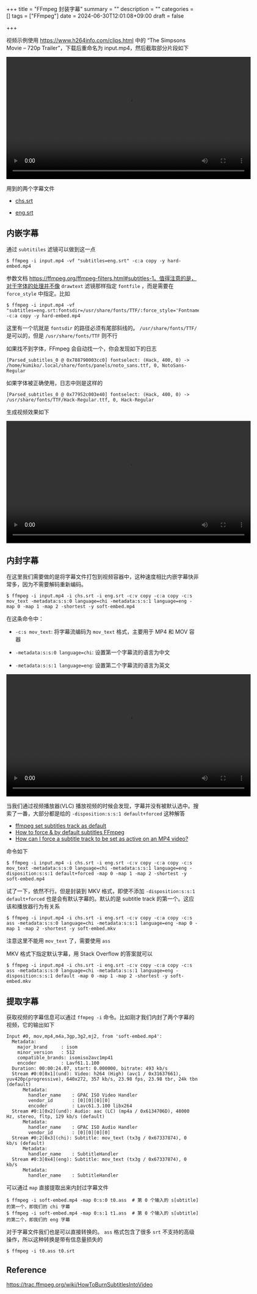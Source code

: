 +++
title = "FFmpeg 封装字幕"
summary = ""
description = ""
categories = []
tags = ["FFmpeg"]
date = 2024-06-30T12:01:08+09:00
draft = false

+++



视频示例使用 https://www.h264info.com/clips.html 中的 “The Simpsons Movie – 720p Trailer”，下载后重命名为 input.mp4，然后截取部分片段如下

<video src="./input.mp4" controls="" width="640"></video>



用到的两个字幕文件

- [chs.srt](./chs.srt)

- [eng.srt](./eng.srt)



## 内嵌字幕

通过 `subtitiles` 滤镜可以做到这一点



```shell
$ ffmpeg -i input.mp4 -vf "subtitles=eng.srt" -c:a copy -y hard-embed.mp4
```



参数文档 https://ffmpeg.org/ffmpeg-filters.html#subtitles-1。值得注意的是，对于字体的处理并不像 `drawtext` 滤镜那样指定 `fontfile` ，而是需要在 `force_style` 中指定。比如



```shell
$ ffmpeg -i input.mp4 -vf "subtitles=eng.srt:fontsdir=/usr/share/fonts/TTF/:force_style='Fontname=Hack,PrimaryColour=&HCCFF0000'" -c:a copy -y hard-embed.mp4
```



这里有一个坑就是 `fontsdir` 的路径必须有尾部斜线的。 `/usr/share/fonts/TTF/` 是可以的，但是 `/usr/share/fonts/TTF` 则不行



如果找不到字体，FFmpeg 会自动找一个，你会发现如下的日志

```
[Parsed_subtitles_0 @ 0x788790003cc0] fontselect: (Hack, 400, 0) -> /home/kumiko/.local/share/fonts/panels/noto_sans.ttf, 0, NotoSans-Regular
```



如果字体被正确使用，日志中则是这样的

```
[Parsed_subtitles_0 @ 0x77952c003e40] fontselect: (Hack, 400, 0) -> /usr/share/fonts/TTF/Hack-Regular.ttf, 0, Hack-Regular
```





生成视频效果如下

<video src="./hard-embed.mp4" controls="" width="640"></video>







## 内封字幕

在这里我们需要做的是将字幕文件打包到视频容器中，这种速度相比内嵌字幕快非常多，因为不需要解码重新编码。



```shell
$ ffmpeg -i input.mp4 -i chs.srt -i eng.srt -c:v copy -c:a copy -c:s mov_text -metadata:s:s:0 language=chi -metadata:s:s:1 language=eng -map 0 -map 1 -map 2 -shortest -y soft-embed.mp4
```



在这条命令中：

- `-c:s mov_text`: 将字幕流编码为 `mov_text` 格式，主要用于 MP4 和 MOV 容器

- `-metadata:s:s:0 language=chi`: 设置第一个字幕流的语言为中文

- `-metadata:s:s:1 language=eng`: 设置第二个字幕流的语言为英文

  

<video src="./soft-embed.mp4" controls="" width="640"></video>





当我们通过视频播放器(VLC) 播放视频的时候会发现，字幕并没有被默认选中。搜索了一番，大部分都是给的 `-disposition:s:s:1 default+forced` 这种解答

- [ffmpeg set subtitles track as default](https://stackoverflow.com/questions/26956762/ffmpeg-set-subtitles-track-as-default)
- [How to force & by default subtitles FFmpeg](https://stackoverflow.com/questions/73772765/how-to-force-by-default-subtitles-ffmpeg)
- [How can I force a subtitle track to be set as active on an MP4 video?](https://superuser.com/questions/1720387/how-can-i-force-a-subtitle-track-to-be-set-as-active-on-an-mp4-video)



命令如下

```shell
$ ffmpeg -i input.mp4 -i chs.srt -i eng.srt -c:v copy -c:a copy -c:s mov_text -metadata:s:s:0 language=chi -metadata:s:s:1 language=eng -disposition:s:s:1 default+forced -map 0 -map 1 -map 2 -shortest -y soft-embed.mp4
```



试了一下，依然不行。但是封装到 MKV 格式，即使不添加 `-disposition:s:s:1 default+forced` 也是会有默认字幕的。默认的是 subtitle track 的第一个。这应该和播放器行为有关系



```shell
$ ffmpeg -i input.mp4 -i chs.srt -i eng.srt -c:v copy -c:a copy -c:s ass -metadata:s:s:0 language=chi -metadata:s:s:1 language=eng -map 0 -map 1 -map 2 -shortest -y soft-embed.mkv
```



注意这里不能用 `mov_text` 了，需要使用 `ass`



MKV 格式下指定默认字幕，用 Stack Overflow  的答案就可以

```shell
$ ffmpeg -i input.mp4 -i chs.srt -i eng.srt -c:v copy -c:a copy -c:s ass -metadata:s:s:0 language=chi -metadata:s:s:1 language=eng -disposition:s:s:1 default -map 0 -map 1 -map 2 -shortest -y soft-embed.mkv
```





## 提取字幕



获取视频的字幕信息可以通过 `ffmpeg -i` 命令。比如刚才我们内封了两个字幕的视频，它的输出如下

```
Input #0, mov,mp4,m4a,3gp,3g2,mj2, from 'soft-embed.mp4':
  Metadata:
    major_brand     : isom
    minor_version   : 512
    compatible_brands: isomiso2avc1mp41
    encoder         : Lavf61.1.100
  Duration: 00:00:24.07, start: 0.000000, bitrate: 493 kb/s
  Stream #0:0[0x1](und): Video: h264 (High) (avc1 / 0x31637661), yuv420p(progressive), 640x272, 357 kb/s, 23.98 fps, 23.98 tbr, 24k tbn (default)
      Metadata:
        handler_name    : GPAC ISO Video Handler
        vendor_id       : [0][0][0][0]
        encoder         : Lavc61.3.100 libx264
  Stream #0:1[0x2](und): Audio: aac (LC) (mp4a / 0x6134706D), 48000 Hz, stereo, fltp, 129 kb/s (default)
      Metadata:
        handler_name    : GPAC ISO Audio Handler
        vendor_id       : [0][0][0][0]
  Stream #0:2[0x3](chi): Subtitle: mov_text (tx3g / 0x67337874), 0 kb/s (default)
      Metadata:
        handler_name    : SubtitleHandler
  Stream #0:3[0x4](eng): Subtitle: mov_text (tx3g / 0x67337874), 0 kb/s
      Metadata:
        handler_name    : SubtitleHandler
```



可以通过 `map` 直接提取出来内封过字幕文件

```shell
$ ffmpeg -i soft-embed.mp4 -map 0:s:0 t0.ass  # 第 0 个输入的 s[ubtitle] 的第一个，即我们的 chi 字幕
$ ffmpeg -i soft-embed.mp4 -map 0:s:1 t1.ass  # 第 0 个输入的 s[ubtitle] 的第二个，即我们的 eng 字幕
```



对于字幕文件我们也是可以直接转换的。 `ass` 格式包含了很多 `srt` 不支持的高级操作，所以这种转换是带有信息量损失的

```shell
$ ffmpeg -i t0.ass t0.srt
```





## Reference

https://trac.ffmpeg.org/wiki/HowToBurnSubtitlesIntoVideo

